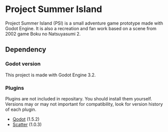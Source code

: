 # Project Summer Island
Project Summer Island (PSI) is a small adventure game prototype made with Godot Engine. It is also a recreation and fan work based on a scene from 2002 game Boku no Natsuyasumi 2.

## Dependency
### Godot version
This project is made with Godot Engine 3.2.

### Plugins
Plugins are not included in repositary. You should install them yourself. Versions may or may not important for compatibility, look for version history of each plugin.

* [Qodot](https://github.com/ShiftyAxel/Qodot) (1.5.2)
* [Scatter](https://github.com/HungryProton/scatter) (1.0.3)
